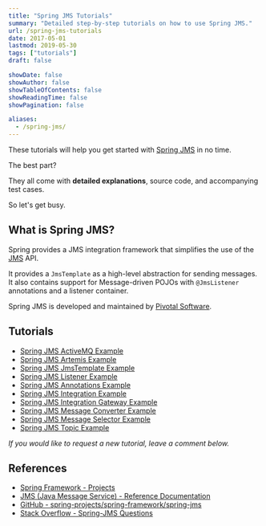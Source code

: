 ```yaml
---
title: "Spring JMS Tutorials"
summary: "Detailed step-by-step tutorials on how to use Spring JMS."
url: /spring-jms-tutorials
date: 2017-05-01
lastmod: 2019-05-30
tags: ["tutorials"]
draft: false

showDate: false
showAuthor: false
showTableOfContents: false
showReadingTime: false
showPagination: false

aliases:
  - /spring-jms/
---
```


These tutorials will help you get started with [Spring JMS](https://docs.spring.io/spring/docs/5.1.7.RELEASE/spring-framework-reference/integration.html#jms) in no time.

The best part?

They all come with **detailed explanations**, source code, and accompanying test cases.

So let's get busy.

## What is Spring JMS?

Spring provides a JMS integration framework that simplifies the use of the [JMS](https://en.wikipedia.org/wiki/Java_Message_Service) API.

It provides a `JmsTemplate` as a high-level abstraction for sending messages. It also contains support for Message-driven POJOs with `@JmsListener` annotations and a listener container.

Spring JMS is developed and maintained by [Pivotal Software](https://pivotal.io/).

## Tutorials

* [Spring JMS ActiveMQ Example](/spring-jms-activemq-example.html)
* [Spring JMS Artemis Example](/spring-jms-artemis-example.html)
* [Spring JMS JmsTemplate Example](/spring-jms-jmstemplate-example.html)
* [Spring JMS Listener Example](/spring-jms-listener-example.html)
* [Spring JMS Annotations Example](/spring-jms-annotations-example.html)
* [Spring JMS Integration Example](/spring-jms-integration-example.html)
* [Spring JMS Integration Gateway Example](/spring-jms-integration-gateway-example.html)
* [Spring JMS Message Converter Example](/spring-jms-message-converter-example.html)
* [Spring JMS Message Selector Example](/spring-jms-message-selector-example.html)
* [Spring JMS Topic Example](/spring-jms-topic-example.html)

_If you would like to request a new tutorial, leave a comment below._

## References

* [Spring Framework - Projects](https://spring.io/projects/spring-framework)
* [JMS (Java Message Service) - Reference Documentation](https://docs.spring.io/spring/docs/current/spring-framework-reference/integration.html#jms)
* [GitHub - spring-projects/spring-framework/spring-jms](https://github.com/spring-projects/spring-framework/tree/master/spring-jms)
* [Stack Overflow - Spring-JMS Questions](http://stackoverflow.com/questions/tagged/spring-jms)
